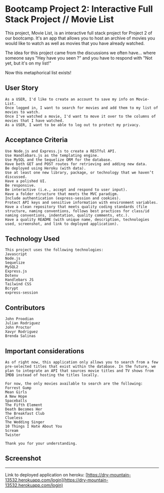 # Bootcamp Project 2: Interactive Full Stack Project  // Movie List

This project, Movie List, is an interactive full stack project for Project 2 of our bootcamp. It's an app that allows you to host an archive of movies you would like to watch as well as movies that you have already watched.  

The idea for this project came from the discussions we often have... where someone says "Hey have you seen <movie>?" and you have to respond with "Not yet, but it's on my list!"  

Now this metaphorical list exists!

## User Story

```
As a USER, I'd like to create an account to save my info on Movie-List.
Once logged in, I want to search for movies and add them to my list of movies to watch.
Once I've watched a movie, I'd want to move it over to the columns of movies that I have watched.
As a USER, I want to be able to log out to protect my privacy.
```

## Acceptance Criteria

```
Use Node.js and Express.js to create a RESTful API.  
Use Handlebars.js as the templating engine.  
Use MySQL and the Sequelize ORM for the database.  
Have both GET and POST routes for retrieving and adding new data.  
Be deployed using Heroku (with data).  
Use at least one new library, package, or technology that we haven’t discussed.  
Have a polished UI.  
Be responsive.  
Be interactive (i.e., accept and respond to user input).  
Have a folder structure that meets the MVC paradigm.  
Include authentication (express-session and cookies).  
Protect API keys and sensitive information with environment variables.  
Have a clean repository that meets quality coding standards (file structure, naming conventions, follows best practices for class/id naming conventions, indentation, quality comments, etc.).  
Have a quality README (with unique name, description, technologies used, screenshot, and link to deployed application).  

```

## Technology Used
```
This project uses the following technologies:  
Javascript  
Node.js  
Sequelize  
MySQL2  
Express.js  
Dotenv  
Handlebars JS
Tailwind CSS
Bcrypt
express-session
```

## Contributors

```
John Proodian  
Julian Rodriguez  
John Proctor  
Xavyr Rodriguez  
Brenda Salinas  

```
## Important considerations
```
As of right now, this application only allows you to search from a few pre-selected titles that exist within the database. In the future, we plan to integrate an API that sources movie titles and TV shows from IMDB instead of hosting the titles locally.

For now, the only movies available to search are the following:
Forrest Gump  
Mean Girls  
A New Hope  
Spaceballs  
The Fifth Element  
Death Becomes Her  
The Breakfast Club  
Clueless  
The Wedding Singer  
10 Things I Hate About You  
Scream  
Twister  

Thank you for your understanding.
```

## Screenshot

____________________________________________________________________________________________________

Link to deployed application on heroku: [https://dry-mountain-13532.herokuapp.com/login](https://dry-mountain-13532.herokuapp.com/login)
